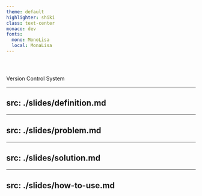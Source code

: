 ```yaml
---
theme: default
highlighter: shiki
class: text-center
monaco: dev
fonts:
  mono: MonoLisa
  local: MonaLisa
---
```


<h1 class="flex items-center justify-center gap-4">
  <GitIcon class="h-40 inline-block"/>
  <Git class="h-35"/>
</h1>
<br>
Version Control System

---
src: ./slides/definition.md
---

---
src: ./slides/problem.md
---

---
src: ./slides/solution.md
---

---
src: ./slides/how-to-use.md
---
